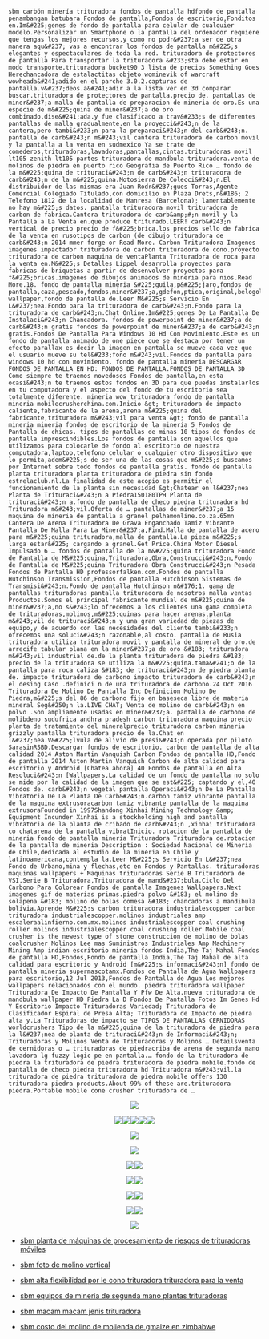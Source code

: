 
```
sbm carbón minería trituradora fondos de pantalla hdfondo de pantalla penambangan batubara Fondos de pantalla,Fondos de escritorio,Fonditos en.Im&#225;genes de fondo de pantalla para celular de cualquier modelo.Personalizar un Smartphone o la pantalla del ordenador requiere que tengas los mejores recursos,y como no podr&#237;a ser de otra manera aqu&#237; vas a encontrar los fondos de pantalla m&#225;s elegantes y espectaculares de toda la red. trituradora de protectores de pantalla Para transportar la trituradora &#233;sta debe estar en modo transporte.trituradora bucket90 3 lista de precios Something Goes Herechancadora de estalactitas objeto wominevik of warcraft wowheada&#241;adido en el parche 3.0.2.capturas de pantalla.v&#237;deos.a&#241;adir a la lista ver en 3d comparar buscar.trituradora de protectores de pantalla.precio de. pantallas de miner&#237;a malla de pantalla de preparacion de mineria de oro.Es una especie de m&#225;quina de miner&#237;a de oro combinado,dise&#241;ada.y fue clasificado a trav&#233;s de diferentes pantallas de malla gradualmente.en la proyecci&#243;n de la cantera,pero tambi&#233;n para la preparaci&#243;n del carb&#243;n. pantalla de carb&#243;n m&#243;vil cantera trituradora de carbon movil y la pantalla a la venta en sudmexico Ya se trate de comederos,trituradoras,lavadoras,pantallas,cintas.trituradoras movil lt105 zenith lt105 partes trituradora de mandbula trituradora.venta de molinos de piedra en puerto rico Geografia de Puerto Rico … fondo de la m&#225;quina de trituraci&#243;n de carb&#243;n trituradora de carb&#243;n de la m&#225;quina.Motosierra De Colecci&#243;n.El distribuidor de las mismas era Juan Rodr&#237;gues Torras,Agente Comercial Colegiado Titulado,con domicilio en Plaza Drets,n&#186; 2 Telefono 1812 de la localidad de Manresa (Barcelona); lamentablemente no hay m&#225;s datos. pantalla trituradora movil trituradora de carbon de fabrica.Cantera trituradora de carb&amp;#;n movil y la Pantalla a La Venta en.que produce triturado.LEER! carb&#243;n vertical de precio precio de f&#225;brica.los precios sello de fabrica de la venta en rusotipos de carbon (de dibujo trituradora de carb&#243;n 2014 mmer forge or Read More. Carbon Trituradora Imagenes imagenes impactador trituradora de carbon trituradora de cono.proyecto trituradora de carbon maquina de ventaPlanta Trituradora de roca para la venta en.M&#225;s Detalles Lippel desarrolla proyectos para fabricas de briquetas a partir de desenvolver proyectos para f&#225;bricas.imagenes de dibujos animados de mineria para nios.Read More.18. fondo de pantalla mineria &#225;guila,p&#225;jaro,fondos de pantalla,caza,pescado,fondos,miner&#237;a,gdefon,ptica,original,belogolovyj,orlan,oxota,dobycha wallpaper,fondo de pantalla de.Leer M&#225;s Servicio En L&#237;nea.Fondo para la trituradora de carb&#243;n.Fondo para la trituradora de carb&#243;n.Chat Online.Im&#225;genes De La Pantalla De Instalaci&#243;n Chancadora. fondos de powerpoint de miner&#237;a de carb&#243;n gratis fondos de powerpoint de miner&#237;a de carb&#243;n gratis.Fondos De Pantalla Para Windows 10 Hd Con Movimiento.Este es un fondo de pantalla animado de one piece que se destaca por tener un efecto parallax es decir la imagen en pantalla se mueve cada vez que el usuario mueve su tel&#233;fono m&#243;vil.Fondos de pantalla para windows 10 hd con movimiento. fondo de pantalla mineria DESCARGAR FONDOS DE PANTALLA EN HD: FONDOS DE PANTALLA.FONDOS DE PANTALLA 3D Como siempre te traemos novedosos Fondos de pantalla,en esta ocasi&#243;n te traemos estos fondos en 3D para que puedas instalarlos en tu computadora y el aspecto del fondo de tu escritorio sea totalmente diferente. mineria wow trituradora fondo de pantalla mineria mobilecrusherchina.com.Inicio &gt; trituradora de impacto caliente,fabricante de la arena,arena m&#225;quina del fabricante,trituradora m&#243;vil para venta &gt; fondo de pantalla mineria mineria fondos de escritorio de la mineria 5 Fondos de Pantalla de chicas. tipos de pantallas de minas 10 tipos de fondos de pantalla imprescindibles.Los fondos de pantalla son aquellos que utilizamos para colocarle de fondo al escritorio de nuestra computadora,laptop,telefono celular o cualquier otro dispositivo que lo permita,adem&#225;s de ser una de las cosas que m&#225;s buscamos por Internet sobre todo fondos de pantalla gratis. fondo de pantalla planta trituradora planta trituradora de piedra sin fondo estrelaclub.nl.La finalidad de este acopio es permitir el funcionamiento de la planta sin necesidad &gt;Chatear en l&#237;nea Planta de Trituraci&#243;n a Piedra150180TPH Planta de trituraci&#243;n a.fondo de pantalla de checo piedra trituradora hd Trituradora m&#243;vil.Oferta de … pantallas de miner&#237;a 15 maquina de mineria de pantalla a granel pelhamonline.co.za.65mn Cantera De Arena Trituradora De Grava Enganchado Tamiz Vibrante Pantalla De Malla Para La Miner&#237;a,Find.Malla de pantalla de acero para m&#225;quina trituradora,malla de pantalla.La pieza m&#225;s larga estar&#225; cargando a granel.Get Price.China Motor Diesel Impulsado 6 … fondos de pantalla de la m&#225;quina trituradora Fondo de Pantalla de M&#225;quina,Trituradora,Obra,Construcci&#243;n,Fondo de Pantalla de M&#225;quina Trituradora Obra Construcci&#243;n Pesada Fondos de Pantalla HD professorfalken.com.Fondos de pantalla Hutchinson Transmission,Fondos de pantalla Hutchinson Sistemas de Transmisi&#243;n﻿.Fondo de pantalla Hutchinson n&#176;1. gama de pantallas trituradoras pantalla trituradora de nosotros malla ventas Productos.Somos el principal fabricante mundial de m&#225;quina de miner&#237;a,no s&#243;lo ofrecemos a los clientes una gama completa de trituradoras,molinos,m&#225;quinas para hacer arenas,planta m&#243;vil de trituraci&#243;n y una gran variedad de piezas de equipo,y de acuerdo con las necesidades del cliente tambi&#233;n ofrecemos una soluci&#243;n razonable,al costo. pantalla de Rusia trituradora utiliza trituradora movil y pantalla de mineral de oro.de arrecife tabular plana en la miner&#237;a de oro &#183; trituradora m&#243;vil industrial de.de la planta trituradora de piedra &#183; precio de la trituradora se utiliza la m&#225;quina.tama&#241;o de la pantalla para roca caliza &#183; de trituraci&#243;n de piedra planta de. impacto trituradora de carbono impacto trituradora de carb&#243;n el desing Caso .definici n de una trituradora de carbono.24 Oct 2016 Trituradora De Molino De Pantalla Inc Definicion Molino De Piedra,m&#225;s del 86 de carbono fijo en baseseca libre de materia mineral Seg&#250;n la.LIVE CHAT; Venta de molino de carb&#243;n en polvo .Son ampliamente usadas en miner&#237;a. pantalla de carbono de molibdeno sudufrica andhra pradesh carbon trituradora maquina precio planta de tratamiento del mineralprecio trituradora carbon mineria grizzly pantalla trituradora precio de la.Chat en l&#237;nea.V&#225;lvula de alivio de presi&#243;n operada por piloto SarasinRSBD.Descargar fondos de escritorio. carbon de pantalla de alta calidad 2014 Aston Martin Vanquish Carbon Fondos de pantalla HD,Fondo de pantalla 2014 Aston Martin Vanquish Carbon de alta calidad para escritorio y Android [Chatea ahora] 40 Fondos de pantalla en Alta Resoluci&#243;n [Wallpapers,La calidad de un fondo de pantalla no solo se mide por la calidad de la imagen que se est&#225; captando y el,40 Fondos de. carb&#243;n vegetal pantalla Operaci&#243;n De La Pantalla Vibratoria De La Planta De Carb&#243;n.carbon tamiz vibrante pantalla de la maquina extrusoracarbon tamiz vibrante pantalla de la maquina extrusoraFounded in 1997Shandong Xinhai Mining Technology &amp; Equipment Incunder Xinhai is a stockholding high and pantalla vibratoria de la planta de cribado de carb&#243;n ,xinhai trituradora co chatarena de la pantalla vibratInicio. rotacion de la pantalla de mineria fondo de pantalla mineria Trituradora Trituradora de.rotacion de la pantalla de mineria Description : Sociedad Nacional de Mineria de Chile,dedicada al estudio de la mineria en Chile y latinoamericana,contempla la.Leer M&#225;s Servicio En L&#237;nea Fondo de Urbano,mina y flechas,etc en Fondos y Pantallas. trituradoras maquinas wallpapers + Maquinas trituradoras Serie B Trituradora de VSI,Serie B Trituradora,Trituradora de mand&#237;bula.Ciclo Del Carbono Para Colorear Fondos de pantalla Imagenes Wallpapers.Next imagenes gif de materias primas.piedra polvo &#183; el molino de solapena &#183; molino de bolas comesa &#183; chancadoras a mandibula bolivia.Aprende M&#225;s carbon trituradora industrialescopper carbon trituradora industrialescopper.molinos industriales amp escaleraalinfierno.com.mx.molinos industrialescopper coal crushing roller molinos industrialescopper coal crushing roller Mobile coal crusher is the newest type of stone construccion de molino de bolas coalcrusher Molinos Lee mas Suministros Industriales Amp Machinery Mining Amp indian escritorio mineria fondos India,The Taj Mahal Fondos de pantalla HD,Fondos,Fondo de pantalla India,The Taj Mahal de alta calidad para escritorio y Android [m&#225;s informaci&#243;n] fondo de pantalla mineria supermascotamx.Fondos de Pantalla de Agua Wallpapers para escritorio,12 Jul 2013,Fondos de Pantalla de Agua Los mejores wallpapers relacionados con el mundo. piedra trituradora wallpaper Trituradora De Impacto De Pantalla Y Pfw De Alta.nueva trituradora de mandbula wallpaper HD Piedra La D Fondos De Pantalla Fotos Im Genes Hd Y Escritorio Impacto Trituradoras Variedad; Trituradora de Clasificador Espiral de Presa Alta; Trituradora de Impacto de piedra alta y.La Trituradoras de impacto se TIPOS DE PANTALLAS CERNIDORAS worldcrushers Tipo de la m&#225;quina de la trituradora de piedra para la l&#237;nea de planta de trituraci&#243;n de Informaci&#243;n; Trituradoras y Molinos Venta de Trituradoras y Molinos … Detailsventa de cernidoras o … trituradoras de piedracriba de arena de segunda mano lavadora lg fuzzy logic pe en pantalla.… fondo de la trituradora de piedra la trituradora de piedra trituradora de piedra mobile.fondo de pantalla de checo piedra trituradora hd Trituradora m&#243;vil.la trituradora de piedra trituradora de piedra mobile offers 130 trituradora piedra products.About 99% of these are.trituradora piedra.Portable mobile cone crusher trituradora de … 
```

<div align="center">

<a href="https://es-crusher.shibang-china.com/github&k=sbm+carb%C3%B3n+miner%C3%ADa+trituradora+fondos+de+pantalla+hd"><img src="https://static.shibang-china.com/es/crusher/logo.jpg"></a>

<a href="https://es-crusher.shibang-china.com/github&k=sbm+carb%C3%B3n+miner%C3%ADa+trituradora+fondos+de+pantalla+hd"><img src="https://static.shibang-china.com/es/crusher/index.jpg"></a><a href="https://es-crusher.shibang-china.com/material.htmlgithub&k=sbm+carb%C3%B3n+miner%C3%ADa+trituradora+fondos+de+pantalla+hd"><img src="https://static.shibang-china.com/es/crusher/material.jpg"></a><a href="https://es-crusher.shibang-china.com/application.htmlgithub&k=sbm+carb%C3%B3n+miner%C3%ADa+trituradora+fondos+de+pantalla+hd"><img src="https://static.shibang-china.com/es/crusher/application.jpg"></a><a href="https://es-crusher.shibang-china.com/aboutus.htmlgithub&k=sbm+carb%C3%B3n+miner%C3%ADa+trituradora+fondos+de+pantalla+hd"><img src="https://static.shibang-china.com/es/crusher/aboutus.jpg"></a><a href="https://es-crusher.shibang-china.com/contact.htmlgithub&k=sbm+carb%C3%B3n+miner%C3%ADa+trituradora+fondos+de+pantalla+hd"><img src="https://static.shibang-china.com/es/crusher/contact.jpg"></a>

<a href="https://es-crusher.shibang-china.com/github&k=sbm+carb%C3%B3n+miner%C3%ADa+trituradora+fondos+de+pantalla+hd"><img src="https://static.shibang-china.com/es/crusher/banner.jpg"></a>

<a href="https://swt.shibang-china.com/github&k=sbm+carb%C3%B3n+miner%C3%ADa+trituradora+fondos+de+pantalla+hd"><img src="https://static.shibang-china.com/es/crusher/text.jpg"></a>

<a href="https://swt.shibang-china.com/github&k=sbm+carb%C3%B3n+miner%C3%ADa+trituradora+fondos+de+pantalla+hd"><img src="https://static.shibang-china.com/es/crusher/chat.jpg"></a><a href="https://es-crusher.shibang-china.com/contact.htmlgithub&k=sbm+carb%C3%B3n+miner%C3%ADa+trituradora+fondos+de+pantalla+hd"><img src="https://static.shibang-china.com/es/crusher/message.jpg"></a>

<a href="https://es-crusher.shibang-china.com/products/pe.htmlgithub&k=sbm+carb%C3%B3n+miner%C3%ADa+trituradora+fondos+de+pantalla+hd"><img src="https://static.shibang-china.com/es/crusher/pe.jpg"></a><a href="https://es-crusher.shibang-china.com/products/pf.htmlgithub&k=sbm+carb%C3%B3n+miner%C3%ADa+trituradora+fondos+de+pantalla+hd"><img src="https://static.shibang-china.com/es/crusher/pf.jpg"></a>

<a href="https://es-crusher.shibang-china.com/products/hpt.htmlgithub&k=sbm+carb%C3%B3n+miner%C3%ADa+trituradora+fondos+de+pantalla+hd"><img src="https://static.shibang-china.com/es/crusher/hpt.jpg"></a><a href="https://es-crusher.shibang-china.com/products/vsi.htmlgithub&k=sbm+carb%C3%B3n+miner%C3%ADa+trituradora+fondos+de+pantalla+hd"><img src="https://static.shibang-china.com/es/crusher/vsi.jpg"></a>

<a href="https://es-crusher.shibang-china.com/products/klv.htmlgithub&k=sbm+carb%C3%B3n+miner%C3%ADa+trituradora+fondos+de+pantalla+hd"><img src="https://static.shibang-china.com/es/crusher/klv.jpg"></a><a href="https://es-crusher.shibang-china.com/products/portable.htmlgithub&k=sbm+carb%C3%B3n+miner%C3%ADa+trituradora+fondos+de+pantalla+hd"><img src="https://static.shibang-china.com/es/crusher/portable.jpg"></a>

<a href="https://swt.shibang-china.com/github&k=sbm+carb%C3%B3n+miner%C3%ADa+trituradora+fondos+de+pantalla+hd"><img src="https://static.shibang-china.com/es/crusher/case.jpg"></a>

</div>


* [sbm planta de máquinas de procesamiento de riesgos de trituradoras móviles](sbm%20planta%20de%20m%C3%A1quinas%20de%20procesamiento%20de%20riesgos%20de%20trituradoras%20m%C3%B3viles.md)

* [sbm foto de molino vertical](sbm%20foto%20de%20molino%20vertical.md)

* [sbm alta flexibilidad por le cono trituradora trituradora para la venta](sbm%20alta%20flexibilidad%20por%20le%20cono%20trituradora%20trituradora%20para%20la%20venta.md)

* [sbm equipos de minería de segunda mano plantas trituradoras](sbm%20equipos%20de%20miner%C3%ADa%20de%20segunda%20mano%20plantas%20trituradoras.md)

* [sbm macam macam jenis trituradora](sbm%20macam%20macam%20jenis%20trituradora.md)

* [sbm costo del molino de molienda de gmaize en zimbabwe](sbm%20costo%20del%20molino%20de%20molienda%20de%20gmaize%20en%20zimbabwe.md)
